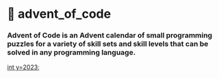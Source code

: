 # 🎄 advent_of_code


### Advent of Code is an Advent calendar of small programming puzzles for a variety of skill sets and skill levels that can be solved in any programming language.

[int y=2023;](https://adventofcode.com/)
